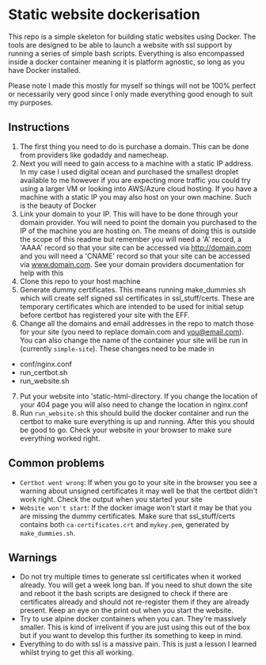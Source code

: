 # Static website dockerisation #

This repo is a simple skeleton for building static websites using Docker. The tools are designed to be able to launch a website with ssl support by running a series of simple bash scripts. Everything is also encompassed inside a docker container meaning it is platform agnostic, so long as you have Docker installed.

Please note I made this mostly for myself so things will not be 100% perfect or necessarily very good since I only made everything good enough to suit my purposes.

## Instructions ##

1. The first thing you need to do is purchase a domain. This can be done from providers like godaddy and namecheap.
2. Next you will need to gain access to a machine with a static IP address. In my case I used digital ocean and purchased the smallest droplet available to me however if you are expecting more traffic you could try using a larger VM or looking into AWS/Azure cloud hosting. If you have a machine with a static IP you may also host on your own machine. Such is the beauty of Docker
3. Link your domain to your IP. This will have to be done through your domain provider. You will need to point the domain you purchased to the IP of the machine you are hosting on. The means of doing this is outside the scope of this readme but remember you will need a 'A' record, a 'AAAA' record so that your site can be accessed via http://domain.com and you will need a 'CNAME' record so that your site can be accessed via www.domain.com. See your domain providers documentation for help with this
4. Clone this repo to your host machine
5. Generate dummy certificates. This means running make_dummies.sh which will create self signed ssl certificates in ssl_stuff/certs. These are temporary certificates which are intended to be used for initial setup before certbot has registered your site with the EFF.
6. Change all the domains and email addresses in the repo to match those for your site (you need to replace domain.com and you@email.com). You can also change the name of the container your site will be run in (currently `simple-site`). These changes need to be made in
* conf/nginx.conf
* run_certbot.sh
* run_website.sh
7. Put your website into 'static-html-directory. If you change the location of your 404 page you will also need to change the location in nginx.conf
8. Run `run_website.sh` this should build the docker container and run the certbot to make sure everything is up and running. After this you should be good to go. Check your website in your browser to make sure everything worked right.


## Common problems ###

* `Certbot went wrong`: If when you go to your site in the browser you see a warning about unsigned certificates it may well be that the certbot didn't work right. Check the output when you started your site
* `Website won't start`: If the docker image won't start it may be that you are missing the dummy certificates. Make sure that ssl_stuff/certs contains both `ca-certificates.crt` and `mykey.pem`, generated by `make_dummies.sh`.

## Warnings ##

* Do not try multiple times to generate ssl certificates when it worked already. You will get a week long ban. If you need to shut down the site and reboot it the bash scripts are designed to check if there are certificates already and should not re-register them if they are already present. Keep an eye on the print out when you start the website.
* Try to use alpine docker containers when you can. They're massively smaller. This is kind of irrelivent if you are just using this out of the box but if you want to develop this further its something to keep in mind.
* Everything to do with ssl is a massive pain. This is just a lesson I learned whilst trying to get this all working.